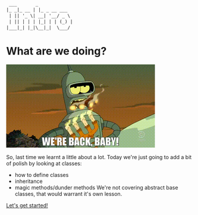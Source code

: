 ```
 ___       _             
|_ _|_ __ | |_ _ __ ___  
 | || '_ \| __| '__/ _ \ 
 | || | | | |_| | | (_) |
|___|_| |_|\__|_|  \___/ 
```
# What are we doing?
![We're back!](../IMGS/Were_back.gif)

So, last time we learnt a little about a lot. Today we're just going to add a bit of polish by looking at classes:
* how to define classes
* inheritance
* magic methods/dunder methods
We're not covering abstract base classes, that would warrant it's own lesson.

[Let's get started!](./01_basic_class_structure.md)